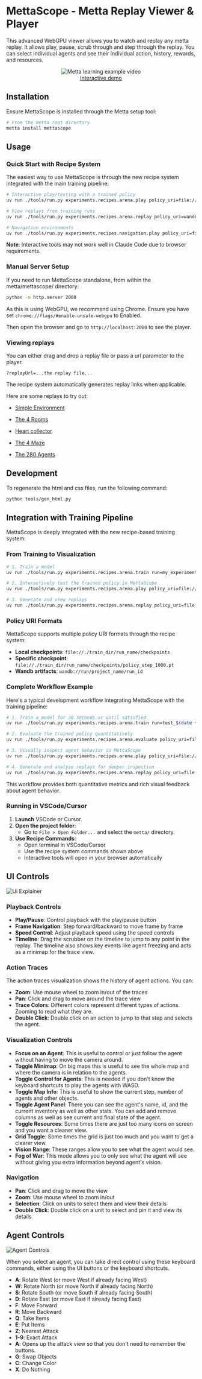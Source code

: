 # MettaScope - Metta Replay Viewer & Player

This advanced WebGPU viewer allows you to watch and replay any metta replay. It allows play, pause, scrub through and
step through the replay. You can select individual agents and see their individual action, history, rewards, and
resources.

<p align="middle">
<img src="../docs/readme_showoff.gif" alt="Metta learning example video">
<br>
<a href="https://metta-ai.github.io/metta/?replayUrl=https%3A%2F%2Fsoftmax-public.s3.us-east-1.amazonaws.com%2Freplays%2Fandre_pufferbox_33%2Freplay.77200.json.z&play=true">Interactive demo</a>
</p>

## Installation

Ensure MettaScope is installed through the Metta setup tool:

```bash
# From the metta root directory
metta install mettascope
```

## Usage

### Quick Start with Recipe System

The easiest way to use MettaScope is through the new recipe system integrated with the main training pipeline:

```bash
# Interactive play/testing with a trained policy
uv run ./tools/run.py experiments.recipes.arena.play policy_uri=file://./train_dir/my_run/checkpoints

# View replays from training runs
uv run ./tools/run.py experiments.recipes.arena.replay policy_uri=wandb://run/my_run_name

# Navigation environments
uv run ./tools/run.py experiments.recipes.navigation.play policy_uri=file://./checkpoints/policy.pt
```

**Note**: Interactive tools may not work well in Claude Code due to browser requirements.

### Manual Server Setup

If you need to run MettaScope standalone, from within the metta/mettascope/ directory:

```bash
python -m http.server 2000
```

As this is using WebGPU, we recommend using Chrome. Ensure you have set `chrome://flags/#enable-unsafe-webgpu` to
Enabled.

Then open the browser and go to `http://localhost:2000` to see the player.

### Viewing replays

You can either drag and drop a replay file or pass a url parameter to the player.

`?replayUrl=...the replay file...`

The recipe system automatically generates replay links when applicable.

Here are some replays to try out:

- [Simple Environment](https://metta-ai.github.io/metta/?replayUrl=https://softmax-public.s3.us-east-1.amazonaws.com/replays/andre_pufferbox_33/replay.77200.json.z)

- [The 4 Rooms](https://metta-ai.github.io/metta/?replayUrl=https%3A%2F%2Fsoftmax-public.s3.us-east-1.amazonaws.com%2Freplays%2Fb.daphne.terrain_multiagent_24_norewardsharing_maxinv%2Freplay.1500.json.z)

- [Heart collector](https://metta-ai.github.io/metta/?replayUrl=https://softmax-public.s3.us-east-1.amazonaws.com/replays/b.daphne.navigation_terrain_training/replay.31200.json.z)

- [The 4 Maze](https://metta-ai.github.io/metta/?replayUrl=https%3A%2F%2Fsoftmax-public.s3.us-east-1.amazonaws.com%2Freplays%2Fdaphne.navigation%2Freplay.21600.json.z)

- [The 280 Agents](https://metta-ai.github.io/metta/?replayUrl=https%3A%2F%2Fsoftmax-public.s3.us-east-1.amazonaws.com%2Freplays%2Fdaveey.na.240.1x4%2Freplay.8100.json.z)

## Development

To regenerate the html and css files, run the following command:

```bash
python tools/gen_html.py
```

## Integration with Training Pipeline

MettaScope is deeply integrated with the new recipe-based training system:

### From Training to Visualization

```bash
# 1. Train a model
uv run ./tools/run.py experiments.recipes.arena.train run=my_experiment

# 2. Interactively test the trained policy in MettaScope
uv run ./tools/run.py experiments.recipes.arena.play policy_uri=file://./train_dir/my_experiment/checkpoints

# 3. Generate and view replays
uv run ./tools/run.py experiments.recipes.arena.replay policy_uri=file://./train_dir/my_experiment/checkpoints
```

### Policy URI Formats

MettaScope supports multiple policy URI formats through the recipe system:

- **Local checkpoints**: `file://./train_dir/run_name/checkpoints`
- **Specific checkpoint**: `file://./train_dir/run_name/checkpoints/policy_step_1000.pt`
- **Wandb artifacts**: `wandb://run/project_name/run_id`

### Complete Workflow Example

Here's a typical development workflow integrating MettaScope with the training pipeline:

```bash
# 1. Train a model for 30 seconds or until satisfied
uv run ./tools/run.py experiments.recipes.arena.train run=test_$(date +%Y%m%d_%H%M%S)

# 2. Evaluate the trained policy quantitatively
uv run ./tools/run.py experiments.recipes.arena.evaluate policy_uri=file://./train_dir/test_*/checkpoints

# 3. Visually inspect agent behavior in MettaScope
uv run ./tools/run.py experiments.recipes.arena.play policy_uri=file://./train_dir/test_*/checkpoints

# 4. Generate and analyze replays for deeper inspection
uv run ./tools/run.py experiments.recipes.arena.replay policy_uri=file://./train_dir/test_*/checkpoints
```

This workflow provides both quantitative metrics and rich visual feedback about agent behavior.

### Running in VSCode/Cursor

1. **Launch** VSCode or Cursor.
2. **Open the project folder**:
   - Go to `File > Open Folder...` and select the `metta/` directory.
3. **Use Recipe Commands**:
   - Open terminal in VSCode/Cursor
   - Use the recipe system commands shown above
   - Interactive tools will open in your browser automatically

## UI Controls

![Ui Explainer](docs/ui_explainer.png)

### Playback Controls

- **Play/Pause**: Control playback with the play/pause button
- **Frame Navigation**: Step forward/backward to move frame by frame
- **Speed Control**: Adjust playback speed using the speed controls
- **Timeline**: Drag the scrubber on the timeline to jump to any point in the replay. The timeline also shows key events
  like agent freezing and acts as a minimap for the trace view.

### Action Traces

The action traces visualization shows the history of agent actions. You can:

- **Zoom**: Use mouse wheel to zoom in/out of the traces
- **Pan**: Click and drag to move around the trace view
- **Trace Colors**: Different colors represent different types of actions. Zooming to read what they are.
- **Double Click**: Double click on an action to jump to that step and selects the agent.

### Visualization Controls

- **Focus on an Agent**: This is useful to control or just follow the agent without having to move the camera around.
- **Toggle Minimap**: On big maps this is useful to see the whole map and where the camera is in relation to the agents.
- **Toggle Control for Agents**: This is needed if you don't know the keyboard shortcuts to play the agents with WASD.
- **Toggle Map Info**: This is useful to show the current step, number of agents and other objects.
- **Toggle Agent Panel**: There you can see the agent's name, id, and the current inventory as well as other stats. You
  can add and remove columns as well as see current and final state of the agent.
- **Toggle Resources**: Some times there are just too many icons on screen and you want a cleaner view.
- **Grid Toggle**: Some times the grid is just too much and you want to get a clearer view.
- **Vision Range**: These ranges allow you to see what the agent would see.
- **Fog of War**: This mode allows you to only see what the agent will see without giving you extra information beyond
  agent's vision.

### Navigation

- **Pan**: Click and drag to move the view
- **Zoom**: Use mouse wheel to zoom in/out
- **Selection**: Click on units to select them and view their details
- **Double Click**: Double click on a unit to select and pin it and view its details

## Agent Controls

![Agent Controls](docs/agent_controls.png)

When you select an agent, you can take direct control using these keyboard commands, either using the UI buttons or the
keyboard shortcuts.

- **A**: Rotate West (or move West if already facing West)
- **W**: Rotate North (or move North if already facing North)
- **S**: Rotate South (or move South if already facing South)
- **D**: Rotate East (or move East if already facing East)
- **F**: Move Forward
- **R**: Move Backward
- **Q**: Take Items
- **E**: Put Items
- **Z**: Nearest Attack
- **1-9**: Exact Attack
- **A**: Opens up the attack view so that you don't need to remember the buttons.
- **G**: Swap Objects
- **C**: Change Color
- **X**: Do Nothing
